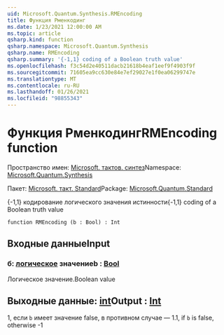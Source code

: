```yaml
---
uid: Microsoft.Quantum.Synthesis.RMEncoding
title: Функция Рменкодинг
ms.date: 1/23/2021 12:00:00 AM
ms.topic: article
qsharp.kind: function
qsharp.namespace: Microsoft.Quantum.Synthesis
qsharp.name: RMEncoding
qsharp.summary: '{-1,1} coding of a Boolean truth value'
ms.openlocfilehash: f3c54d2e40511dacb21618b4eaf1eef9f4903f9f
ms.sourcegitcommit: 71605ea9cc630e84e7ef29027e1f0ea06299747e
ms.translationtype: MT
ms.contentlocale: ru-RU
ms.lasthandoff: 01/26/2021
ms.locfileid: "98855343"
---
```

# <a name="rmencoding-function"></a><span data-ttu-id="a8519-102">Функция Рменкодинг</span><span class="sxs-lookup"><span data-stu-id="a8519-102">RMEncoding function</span></span>

<span data-ttu-id="a8519-103">Пространство имен: [Microsoft. тактов. синтез](xref:Microsoft.Quantum.Synthesis)</span><span class="sxs-lookup"><span data-stu-id="a8519-103">Namespace: [Microsoft.Quantum.Synthesis](xref:Microsoft.Quantum.Synthesis)</span></span>

<span data-ttu-id="a8519-104">Пакет: [Microsoft. такт. Standard](https://nuget.org/packages/Microsoft.Quantum.Standard)</span><span class="sxs-lookup"><span data-stu-id="a8519-104">Package: [Microsoft.Quantum.Standard](https://nuget.org/packages/Microsoft.Quantum.Standard)</span></span>


<span data-ttu-id="a8519-105">{-1,1} кодирование логического значения истинности</span><span class="sxs-lookup"><span data-stu-id="a8519-105">{-1,1} coding of a Boolean truth value</span></span>

```qsharp
function RMEncoding (b : Bool) : Int
```


## <a name="input"></a><span data-ttu-id="a8519-106">Входные данные</span><span class="sxs-lookup"><span data-stu-id="a8519-106">Input</span></span>

### <a name="b--bool"></a><span data-ttu-id="a8519-107">б: [логическое](xref:microsoft.quantum.lang-ref.bool) значение</span><span class="sxs-lookup"><span data-stu-id="a8519-107">b : [Bool](xref:microsoft.quantum.lang-ref.bool)</span></span>

<span data-ttu-id="a8519-108">Логическое значение.</span><span class="sxs-lookup"><span data-stu-id="a8519-108">Boolean value</span></span>



## <a name="output--int"></a><span data-ttu-id="a8519-109">Выходные данные: [int](xref:microsoft.quantum.lang-ref.int)</span><span class="sxs-lookup"><span data-stu-id="a8519-109">Output : [Int](xref:microsoft.quantum.lang-ref.int)</span></span>

<span data-ttu-id="a8519-110">1, если `b` имеет значение false, в противном случае — 1.</span><span class="sxs-lookup"><span data-stu-id="a8519-110">1, if `b` is false, otherwise -1</span></span>